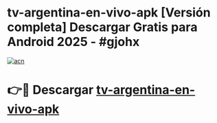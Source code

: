 # tv-argentina-en-vivo-apk  [Versión completa] Descargar Gratis para Android 2025 - #gjohx

[![acn](https://github.com/user-attachments/assets/0f9c940e-d8b0-45ae-aac7-cd30a18b3e1c)](https://apps.freeplayer.one?title=tv-argentina-en-vivo-apk&ref=9F)

# 👉🔴 Descargar [tv-argentina-en-vivo-apk](https://apps.freeplayer.one?title=tv-argentina-en-vivo-apk&ref=9F)